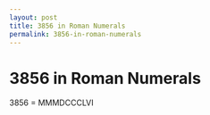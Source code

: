 ```yaml
---
layout: post
title: 3856 in Roman Numerals
permalink: 3856-in-roman-numerals
---
```


# 3856 in Roman Numerals

3856 = MMMDCCCLVI
